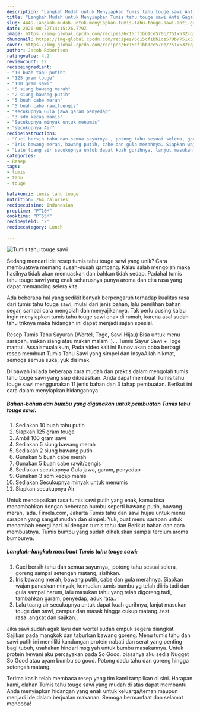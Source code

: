 ```yaml
---
description: "Langkah Mudah untuk Menyiapkan Tumis tahu touge sawi Anti Gagal"
title: "Langkah Mudah untuk Menyiapkan Tumis tahu touge sawi Anti Gagal"
slug: 4449-langkah-mudah-untuk-menyiapkan-tumis-tahu-touge-sawi-anti-gagal
date: 2020-08-22T14:15:26.779Z
image: https://img-global.cpcdn.com/recipes/6c15cf1bb1ce570b/751x532cq70/tumis-tahu-touge-sawi-foto-resep-utama.jpg
thumbnail: https://img-global.cpcdn.com/recipes/6c15cf1bb1ce570b/751x532cq70/tumis-tahu-touge-sawi-foto-resep-utama.jpg
cover: https://img-global.cpcdn.com/recipes/6c15cf1bb1ce570b/751x532cq70/tumis-tahu-touge-sawi-foto-resep-utama.jpg
author: Jacob Robertson
ratingvalue: 4.2
reviewcount: 12
recipeingredient:
- "10 buah tahu putih"
- "125 gram touge"
- "100 gram sawi"
- "5 siung bawang merah"
- "2 siung bawang putih"
- "5 buah cabe merah"
- "5 buah cabe rawitcengis"
- "secukupnya Gula jawa garam penyedap"
- "3 sdm kecap manis"
- "Secukupnya minyak untuk menumis"
- "secukupnya Air"
recipeinstructions:
- "Cuci bersih tahu dan semua sayurnya,, potong tahu sesuai selera, goreng sampai setengah matang, sisihkan."
- "Iris bawang merah, bawang putih, cabe dan gula merahnya. Siapkan wajan panaskan minyak, kemudian tumis bumbu yg telah diiris tadi dan gula sampai harum, lalu masukan tahu yang telah digoreng tadi, tambahkan garam, penyedap, aduk rata.."
- "Lalu tuang air secukupnya untuk dapat kuah gurihnya, lanjut masukan touge dan sawi,,campur dan masak hingga cukup matang..test rasa..angkat dan sajikan.."
categories:
- Resep
tags:
- tumis
- tahu
- touge

katakunci: tumis tahu touge 
nutrition: 264 calories
recipecuisine: Indonesian
preptime: "PT16M"
cooktime: "PT55M"
recipeyield: "2"
recipecategory: Lunch

---
```



![Tumis tahu touge sawi](https://img-global.cpcdn.com/recipes/6c15cf1bb1ce570b/751x532cq70/tumis-tahu-touge-sawi-foto-resep-utama.jpg)

Sedang mencari ide resep tumis tahu touge sawi yang unik? Cara membuatnya memang susah-susah gampang. Kalau salah mengolah maka hasilnya tidak akan memuaskan dan bahkan tidak sedap. Padahal tumis tahu touge sawi yang enak seharusnya punya aroma dan cita rasa yang dapat memancing selera kita.

Ada beberapa hal yang sedikit banyak berpengaruh terhadap kualitas rasa dari tumis tahu touge sawi, mulai dari jenis bahan, lalu pemilihan bahan segar, sampai cara mengolah dan menyajikannya. Tak perlu pusing kalau ingin menyiapkan tumis tahu touge sawi enak di rumah, karena asal sudah tahu triknya maka hidangan ini dapat menjadi sajian spesial.

Resep Tumis Tahu Sayuran (Wortel, Toge, Sawi Hijau) Bisa untuk menu sarapan, makan siang atau makan malam :). . Tumis Sayur Sawi + Toge mantul. Assalamualaikum, Pada video kali ini Bunov akan coba berbagi resep membuat Tumis Tahu Sawi yang simpel dan InsyaAllah nikmat, semoga semua suka, yuk disimak.


Di bawah ini ada beberapa cara mudah dan praktis dalam mengolah tumis tahu touge sawi yang siap dikreasikan. Anda dapat membuat Tumis tahu touge sawi menggunakan 11 jenis bahan dan 3 tahap pembuatan. Berikut ini cara dalam menyiapkan hidangannya.

<!--inarticleads1-->

##### Bahan-bahan dan bumbu yang digunakan untuk pembuatan Tumis tahu touge sawi:

1. Sediakan 10 buah tahu putih
1. Siapkan 125 gram touge
1. Ambil 100 gram sawi
1. Sediakan 5 siung bawang merah
1. Sediakan 2 siung bawang putih
1. Gunakan 5 buah cabe merah
1. Gunakan 5 buah cabe rawit/cengis
1. Sediakan secukupnya Gula jawa, garam, penyedap
1. Gunakan 3 sdm kecap manis
1. Sediakan Secukupnya minyak untuk menumis
1. Siapkan secukupnya Air


Untuk mendapatkan rasa tumis sawi putih yang enak, kamu bisa menambahkan dengan beberapa bumbu seperti bawang putih, bawang merah, lada. Fimela.com, Jakarta Tumis tahu dan sawi hujau untuk menu sarapan yang sangat mudah dan simpel. Yuk, buat menu sarapan untuk menambah energi hari ini dengan tumis tahu dan Berikut bahan dan cara membuatnya. Tumis bumbu yang sudah dihaluskan sampai tercium aroma bumbunya. 

<!--inarticleads2-->

##### Langkah-langkah membuat Tumis tahu touge sawi:

1. Cuci bersih tahu dan semua sayurnya,, potong tahu sesuai selera, goreng sampai setengah matang, sisihkan.
1. Iris bawang merah, bawang putih, cabe dan gula merahnya. Siapkan wajan panaskan minyak, kemudian tumis bumbu yg telah diiris tadi dan gula sampai harum, lalu masukan tahu yang telah digoreng tadi, tambahkan garam, penyedap, aduk rata..
1. Lalu tuang air secukupnya untuk dapat kuah gurihnya, lanjut masukan touge dan sawi,,campur dan masak hingga cukup matang..test rasa..angkat dan sajikan..


Jika sawi sudah agak layu dan wortel sudah empuk segera diangkat. Sajikan pada mangkok dan taburkan bawang goreng. Menu tumis tahu dan sawi putih ini memiliki kandungan protein nabati dan serat yang penting bagi tubuh, usahakan hindari msg yah untuk bumbu masakannya. Untuk protein hewani aku percayakan pada So Good. biasanya aku sedia Nugget So Good atau ayam bumbu so good. Potong dadu tahu dan goreng hingga setengah matang. 

Terima kasih telah membaca resep yang tim kami tampilkan di sini. Harapan kami, olahan Tumis tahu touge sawi yang mudah di atas dapat membantu Anda menyiapkan hidangan yang enak untuk keluarga/teman maupun menjadi ide dalam berjualan makanan. Semoga bermanfaat dan selamat mencoba!
